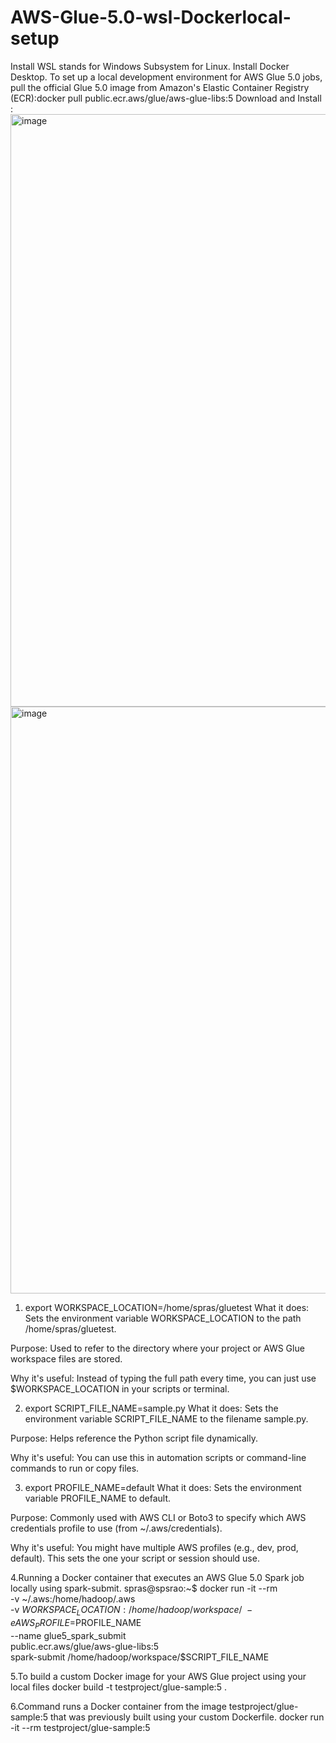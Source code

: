 # AWS-Glue-5.0-wsl-Dockerlocal-setup

Install WSL stands for Windows Subsystem for Linux.
Install Docker Desktop.
To set up a local development environment for AWS Glue 5.0 jobs, pull the official Glue 5.0 image from Amazon's Elastic Container Registry (ECR):docker pull public.ecr.aws/glue/aws-glue-libs:5
Download and Install :
<img width="948" alt="image" src="https://github.com/user-attachments/assets/758e7172-bf1a-4b96-a183-40c30d690b6b" />
<img width="939" alt="image" src="https://github.com/user-attachments/assets/144254f5-ed02-4fe3-94c4-8fd256553381" />



1. export WORKSPACE_LOCATION=/home/spras/gluetest
What it does: Sets the environment variable WORKSPACE_LOCATION to the path /home/spras/gluetest.

Purpose: Used to refer to the directory where your project or AWS Glue workspace files are stored.

Why it's useful: Instead of typing the full path every time, you can just use $WORKSPACE_LOCATION in your scripts or terminal.

2. export SCRIPT_FILE_NAME=sample.py
What it does: Sets the environment variable SCRIPT_FILE_NAME to the filename sample.py.

Purpose: Helps reference the Python script file dynamically.

Why it's useful: You can use this in automation scripts or command-line commands to run or copy files.

3. export PROFILE_NAME=default
What it does: Sets the environment variable PROFILE_NAME to default.

Purpose: Commonly used with AWS CLI or Boto3 to specify which AWS credentials profile to use (from ~/.aws/credentials).

Why it's useful: You might have multiple AWS profiles (e.g., dev, prod, default). This sets the one your script or session should use.

4.Running a Docker container that executes an AWS Glue 5.0 Spark job locally using spark-submit.
spras@spsrao:~$ docker run -it --rm \
    -v ~/.aws:/home/hadoop/.aws \
    -v $WORKSPACE_LOCATION:/home/hadoop/workspace/ \
    -e AWS_PROFILE=$PROFILE_NAME \
    --name glue5_spark_submit \
    public.ecr.aws/glue/aws-glue-libs:5 \
    spark-submit /home/hadoop/workspace/$SCRIPT_FILE_NAME

5.To build a custom Docker image for your AWS Glue project using your local files
      docker build -t testproject/glue-sample:5 .

6.Command runs a Docker container from the image testproject/glue-sample:5 that was previously built using your custom Dockerfile.
      docker run -it --rm testproject/glue-sample:5

